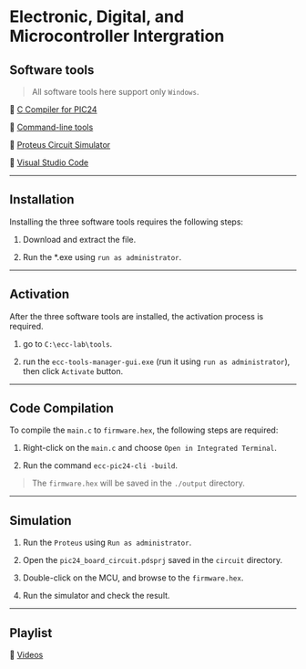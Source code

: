# Electronic, Digital, and Microcontroller Intergration




## Software tools

> All software tools here support only `Windows`.

:floppy_disk: [C Compiler for PIC24](https://drive.google.com/file/d/14edGjD6mw1PcMFoGK_K2k3KCFA_u6wXK/view?usp=sharing)

:floppy_disk: [Command-line tools](https://drive.google.com/file/d/1ua2V8_DXyO1gwbfTRWcyRmY8oQZDfgJG/view?usp=sharing)

:floppy_disk: [Proteus Circuit Simulator](https://drive.google.com/file/d/1pApKefZdIldTvJqVfVlSml4y2Z7PYxfl/view?usp=sharing)

:floppy_disk: [Visual Studio Code](https://code.visualstudio.com/)

---

## Installation

Installing the three software tools requires the following steps:

1) Download and extract the file.

2) Run the *.exe using `run as administrator`. 

---

## Activation

After the three software tools are installed, the activation process is required.

1) go to `C:\ecc-lab\tools`.

2) run the `ecc-tools-manager-gui.exe` (run it using `run as administrator`), then click `Activate` button.

---

## Code Compilation

To compile the `main.c` to `firmware.hex`, the following steps are required:

1) Right-click on the `main.c` and choose `Open in Integrated Terminal`.

2) Run the command `ecc-pic24-cli -build`.

>The `firmware.hex` will be saved in the `./output` directory.

---

## Simulation

1) Run the `Proteus` using `Run as administrator`.

2) Open the `pic24_board_circuit.pdsprj` saved in the `circuit` directory.

3) Double-click on the MCU, and browse to the `firmware.hex`.

4) Run the simulator and check the result.

---

## Playlist

:movie_camera: [Videos](https://www.youtube.com/playlist?list=PLBPFpqyTjzeWsge9tuf4tEHGgACNszVyX)
